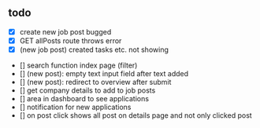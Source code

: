 ## todo
- [X] create new job post bugged
- [x] GET allPosts route throws error
- [x] (new job post) created tasks etc. not showing
- [] search function index page (filter)
- [] (new post): empty text input field after text added 
- [] (new post): redirect to overview after submit
- [] get company details to add to job posts
- [] area in dashboard to see applications
- [] notification for new applications
- [] on post click shows all post on details page and not only clicked post

